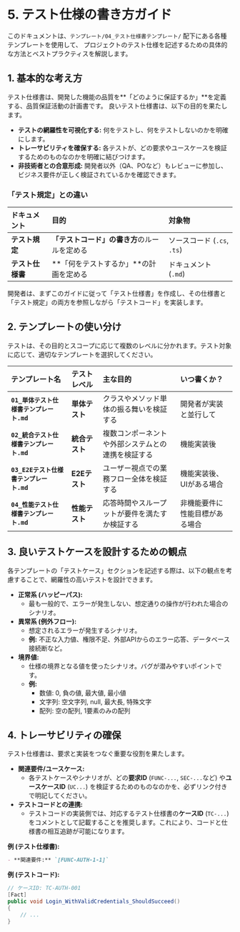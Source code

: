 # 5. テスト仕様の書き方ガイド

このドキュメントは、`テンプレート/04_テスト仕様書テンプレート/` 配下にある各種テンプレートを使用して、
プロジェクトのテスト仕様を記述するための具体的な方法とベストプラクティスを解説します。

## 1. 基本的な考え方

テスト仕様書は、開発した機能の品質を**「どのように保証するか」**を定義する、品質保証活動の計画書です。
良いテスト仕様書は、以下の目的を果たします。

- **テストの網羅性を可視化する:** 何をテストし、何をテストしないのかを明確にします。
- **トレーサビリティを確保する:** 各テストが、どの要求やユースケースを検証するためのものなのかを明確に結びつけます。
- **非技術者との合意形成:** 開発者以外（QA、POなど）もレビューに参加し、ビジネス要件が正しく検証されているかを確認できます。

### 「テスト規定」との違い

| ドキュメント     | 目的                                         | 対象物                      |
| :--------------- | :------------------------------------------- | :-------------------------- |
| **テスト規定**   | **「テストコード」の書き方**のルールを定める | ソースコード (`.cs`, `.ts`) |
| **テスト仕様書** | **「何をテストするか」**の計画を定める       | ドキュメント (`.md`)        |

開発者は、まずこのガイドに従って「テスト仕様書」を作成し、その仕様書と「テスト規定」の両方を参照しながら「テストコード」を実装します。

## 2. テンプレートの使い分け

テストは、その目的とスコープに応じて複数のレベルに分かれます。テスト対象に応じて、適切なテンプレートを選択してください。

| テンプレート名                           | テストレベル   | 主な目的                                           | いつ書くか？                   |
| :--------------------------------------- | :------------- | :------------------------------------------------- | :----------------------------- |
| **`01_単体テスト仕様書テンプレート.md`** | **単体テスト** | クラスやメソッド単体の振る舞いを検証する           | 開発者が実装と並行して         |
| **`02_統合テスト仕様書テンプレート.md`** | **統合テスト** | 複数コンポーネントや外部システムとの連携を検証する | 機能実装後                     |
| **`03_E2Eテスト仕様書テンプレート.md`**  | **E2Eテスト**  | ユーザー視点での業務フロー全体を検証する           | 機能実装後、UIがある場合       |
| **`04_性能テスト仕様書テンプレート.md`** | **性能テスト** | 応答時間やスループットが要件を満たすか検証する     | 非機能要件に性能目標がある場合 |

## 3. 良いテストケースを設計するための観点

各テンプレートの「テストケース」セクションを記述する際は、以下の観点を考慮することで、網羅性の高いテストを設計できます。

- **正常系 (ハッピーパス):**
    - 最も一般的で、エラーが発生しない、想定通りの操作が行われた場合のシナリオ。
- **異常系 (例外フロー):**
    - 想定されるエラーが発生するシナリオ。
    - **例:** 不正な入力値、権限不足、外部APIからのエラー応答、データベース接続断など。
- **境界値:**
    - 仕様の境界となる値を使ったシナリオ。バグが潜みやすいポイントです。
    - **例:**
        - 数値: 0, 負の値, 最大値, 最小値
        - 文字列: 空文字列, null, 最大長, 特殊文字
        - 配列: 空の配列, 1要素のみの配列

## 4. トレーサビリティの確保

テスト仕様書は、要求と実装をつなぐ重要な役割を果たします。

- **関連要件/ユースケース:**
    - 各テストケースやシナリオが、どの**要求ID** (`FUNC-...`, `SEC-...`など) や**ユースケースID** (`UC...`) を検証するためのものなのかを、必ずリンク付きで明記してください。
- **テストコードとの連携:**
    - テストコードの実装側では、対応するテスト仕様書の**ケースID** (`TC-...`) をコメントとして記載することを推奨します。これにより、コードと仕様書の相互追跡が可能になります。

**例 (テスト仕様書):**

```markdown
- **関連要件:** `[FUNC-AUTH-1-1]`
```

**例 (テストコード):**

```csharp
// ケースID: TC-AUTH-001
[Fact]
public void Login_WithValidCredentials_ShouldSucceed()
{
    // ...
}
```
